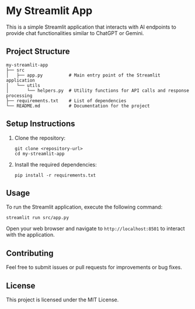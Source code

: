 # My Streamlit App

This is a simple Streamlit application that interacts with AI endpoints to provide chat functionalities similar to ChatGPT or Gemini.

## Project Structure

```
my-streamlit-app
├── src
│   ├── app.py          # Main entry point of the Streamlit application
│   └── utils
│       └── helpers.py  # Utility functions for API calls and response processing
├── requirements.txt    # List of dependencies
└── README.md           # Documentation for the project
```

## Setup Instructions

1. Clone the repository:
   ```
   git clone <repository-url>
   cd my-streamlit-app
   ```

2. Install the required dependencies:
   ```
   pip install -r requirements.txt
   ```

## Usage

To run the Streamlit application, execute the following command:
```
streamlit run src/app.py
```

Open your web browser and navigate to `http://localhost:8501` to interact with the application.

## Contributing

Feel free to submit issues or pull requests for improvements or bug fixes. 

## License

This project is licensed under the MIT License.